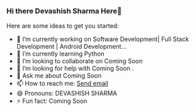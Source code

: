 ### Hi there Devashish Sharma Here👋

<!--
**devashish-sharma/devashish-sharma** is a ✨ _special_ ✨ repository because its `README.md` (this file) appears on your GitHub profile.
-->
Here are some ideas to get you started:

- 🔭 I’m currently working on Software Development| Full Stack Development | Android Development...
- 🌱 I’m currently learning Python
- 👯 I’m looking to collaborate on Coming Soon 
- 🤔 I’m looking for help with Coming Soon .
- 💬 Ask me about Coming Soon 
- 📫 How to reach me:
<a href="mailto:sharmadevashish2498@gmail.com">Send email</a>
- 😄 Pronouns: DEVASHISH SHARMA
- ⚡ Fun fact: Coming Soon 

